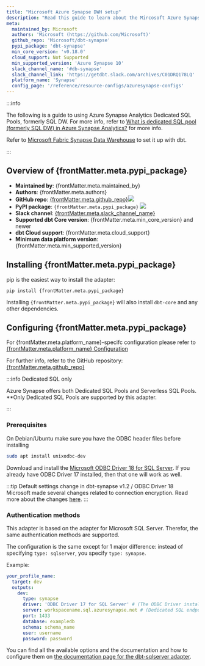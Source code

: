 ```yaml
---
title: "Microsoft Azure Synapse DWH setup"
description: "Read this guide to learn about the Mircosoft Azure Synapse warehouse setup in dbt."
meta:
  maintained_by: Microsoft
  authors: 'Microsoft (https://github.com/Microsoft)'
  github_repo: 'Microsoft/dbt-synapse'
  pypi_package: 'dbt-synapse'
  min_core_version: 'v0.18.0'
  cloud_support: Not Supported
  min_supported_version: 'Azure Synapse 10'
  slack_channel_name: '#db-synapse'
  slack_channel_link: 'https://getdbt.slack.com/archives/C01DRQ178LQ'
  platform_name: 'Synapse'
  config_page: '/reference/resource-configs/azuresynapse-configs'
---
```


:::info

The following is a guide to using Azure Synapse Analytics Dedicated SQL Pools, formerly SQL DW. For more info, refer to [What is dedicated SQL pool (formerly SQL DW) in Azure Synapse Analytics?](https://learn.microsoft.com/en-us/azure/synapse-analytics/sql-data-warehouse/sql-data-warehouse-overview-what-is) for more info.

Refer to [Microsoft Fabric Synapse Data Warehouse](/docs/core/connect-data-platform/fabric-setup) to set it up with dbt.


:::

<h2> Overview of {frontMatter.meta.pypi_package} </h2>

<ul>
    <li><strong>Maintained by</strong>: {frontMatter.meta.maintained_by}</li>
    <li><strong>Authors</strong>: {frontMatter.meta.authors}</li>
    <li><strong>GitHub repo</strong>: <a href={`https://github.com/${frontMatter.meta.github_repo}`}>{frontMatter.meta.github_repo}</a><a href={`https://github.com/${frontMatter.meta.github_repo}`}><img src={`https://img.shields.io/github/stars/${frontMatter.meta.github_repo}?style=for-the-badge`}/></a></li>
    <li><strong>PyPI package</strong>: <code>{frontMatter.meta.pypi_package}</code> <a href={`https://badge.fury.io/py/${frontMatter.meta.pypi_package}`}><img src={`https://badge.fury.io/py/${frontMatter.meta.pypi_package}.svg`}/></a></li>
    <li><strong>Slack channel</strong>: <a href={frontMatter.meta.slack_channel_link}>{frontMatter.meta.slack_channel_name}</a></li>
    <li><strong>Supported dbt Core version</strong>: {frontMatter.meta.min_core_version} and newer</li>
    <li><strong>dbt Cloud support</strong>: {frontMatter.meta.cloud_support}</li>
    <li><strong>Minimum data platform version</strong>: {frontMatter.meta.min_supported_version}</li>
    </ul>

<h2> Installing {frontMatter.meta.pypi_package} </h2>

pip is the easiest way to install the adapter:

<code>pip install {frontMatter.meta.pypi_package}</code>

<p>Installing <code>{frontMatter.meta.pypi_package}</code> will also install <code>dbt-core</code> and any other dependencies.</p>

<h2> Configuring {frontMatter.meta.pypi_package} </h2>

<p>For {frontMatter.meta.platform_name}-specifc configuration please refer to <a href={frontMatter.meta.config_page}>{frontMatter.meta.platform_name} Configuration</a> </p>

<p>For further info, refer to the GitHub repository: <a href={`https://github.com/${frontMatter.meta.github_repo}`}>{frontMatter.meta.github_repo}</a></p>

:::info Dedicated SQL only

Azure Synapse offers both Dedicated SQL Pools and Serverless SQL Pools.
**Only Dedicated SQL Pools are supported by this adapter. 

:::

### Prerequisites

On Debian/Ubuntu make sure you have the ODBC header files before installing

```bash
sudo apt install unixodbc-dev
```

Download and install the [Microsoft ODBC Driver 18 for SQL Server](https://docs.microsoft.com/en-us/sql/connect/odbc/download-odbc-driver-for-sql-server?view=sql-server-ver15).
If you already have ODBC Driver 17 installed, then that one will work as well.

:::tip Default settings change in dbt-synapse v1.2 / ODBC Driver 18
Microsoft made several changes related to connection encryption. Read more about the changes [here](/docs/core/connect-data-platform/mssql-setup).
:::

### Authentication methods

This adapter is based on the adapter for Microsoft SQL Server.
Therefor, the same authentication methods are supported.

The configuration is the same except for 1 major difference:
instead of specifying `type: sqlserver`, you specify `type: synapse`.

Example:

<File name='profiles.yml'>

```yaml
your_profile_name:
  target: dev
  outputs:
    dev:
      type: synapse
      driver: 'ODBC Driver 17 for SQL Server' # (The ODBC Driver installed on your system)
      server: workspacename.sql.azuresynapse.net # (Dedicated SQL endpoint of your workspace here)
      port: 1433
      database: exampledb
      schema: schema_name
      user: username
      password: password
```

</File>

You can find all the available options and the documentation and how to configure them on [the documentation page for the dbt-sqlserver adapter](/docs/core/connect-data-platform/mssql-setup).
